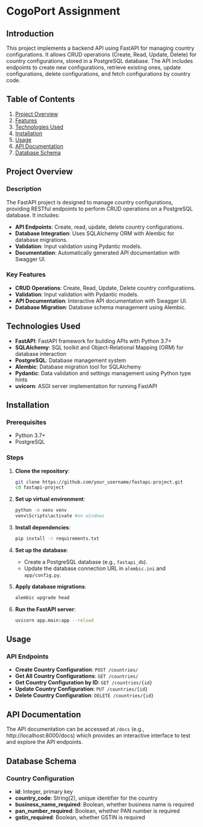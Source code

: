 # CogoPort Assignment

## Introduction

This project implements a backend API using FastAPI for managing country configurations. It allows CRUD operations (Create, Read, Update, Delete) for country configurations, stored in a PostgreSQL database. The API includes endpoints to create new configurations, retrieve existing ones, update configurations, delete configurations, and fetch configurations by country code.

## Table of Contents
1. [Project Overview](#project-overview)
2. [Features](#features)
3. [Technologies Used](#technologies-used)
4. [Installation](#installation)
5. [Usage](#usage)
6. [API Documentation](#api-documentation)
7. [Database Schema](#database-schema)


## Project Overview

### Description

The FastAPI project is designed to manage country configurations, providing RESTful endpoints to perform CRUD operations on a PostgreSQL database. It includes:
- **API Endpoints**: Create, read, update, delete country configurations.
- **Database Integration**: Uses SQLAlchemy ORM with Alembic for database migrations.
- **Validation**: Input validation using Pydantic models.
- **Documentation**: Automatically generated API documentation with Swagger UI.

### Key Features

- **CRUD Operations**: Create, Read, Update, Delete country configurations.
- **Validation**: Input validation with Pydantic models.
- **API Documentation**: Interactive API documentation with Swagger UI.
- **Database Migration**: Database schema management using Alembic.

## Technologies Used

- **FastAPI**: FastAPI framework for building APIs with Python 3.7+
- **SQLAlchemy**: SQL toolkit and Object-Relational Mapping (ORM) for database interaction
- **PostgreSQL**: Database management system
- **Alembic**: Database migration tool for SQLAlchemy
- **Pydantic**: Data validation and settings management using Python type hints
- **uvicorn**: ASGI server implementation for running FastAPI

## Installation

### Prerequisites

- Python 3.7+
- PostgreSQL

### Steps

1. **Clone the repository**:
    ```bash
    git clone https://github.com/your_username/fastapi-project.git
    cd fastapi-project
    ```

2. **Set up virtual environment**:
    ```bash
    python -m venv venv
    venv\Scripts\activate #on windows
    ```

3. **Install dependencies**:
    ```bash
    pip install -r requirements.txt
    ```

4. **Set up the database**:
    - Create a PostgreSQL database (e.g., `fastapi_db`).
    - Update the database connection URL in `alembic.ini` and `app/config.py`.

5. **Apply database migrations**:
    ```bash
    alembic upgrade head
    ```

6. **Run the FastAPI server**:
    ```bash
    uvicorn app.main:app --reload
    ```

## Usage

### API Endpoints

- **Create Country Configuration**: `POST /countries/`
- **Get All Country Configurations**: `GET /countries/`
- **Get Country Configuration by ID**: `GET /countries/{id}`
- **Update Country Configuration**: `PUT /countries/{id}`
- **Delete Country Configuration**: `DELETE /countries/{id}`

## API Documentation

The API documentation can be accessed at `/docs` (e.g., http://localhost:8000/docs) which provides an interactive interface to test and explore the API endpoints.

## Database Schema

### Country Configuration

- **id**: Integer, primary key
- **country_code**: String(2), unique identifier for the country
- **business_name_required**: Boolean, whether business name is required
- **pan_number_required**: Boolean, whether PAN number is required
- **gstin_required**: Boolean, whether GSTIN is required



